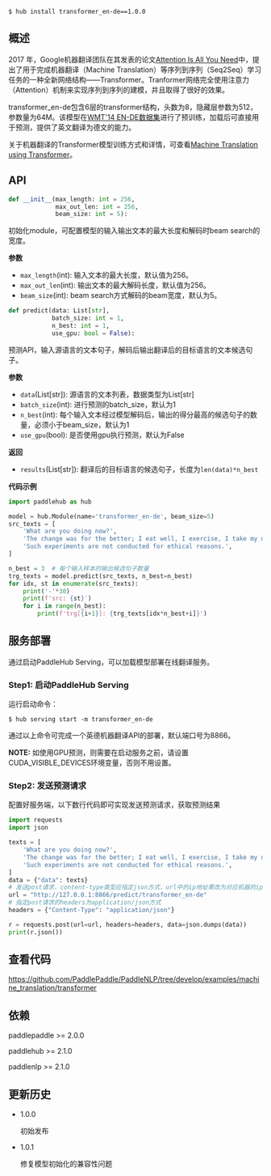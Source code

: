 ```shell
$ hub install transformer_en-de==1.0.0
```

## 概述

2017 年，Google机器翻译团队在其发表的论文[Attention Is All You Need](https://arxiv.org/abs/1706.03762)中，提出了用于完成机器翻译（Machine Translation）等序列到序列（Seq2Seq）学习任务的一种全新网络结构——Transformer。Tranformer网络完全使用注意力（Attention）机制来实现序列到序列的建模，并且取得了很好的效果。

transformer_en-de包含6层的transformer结构，头数为8，隐藏层参数为512，参数量为64M。该模型在[WMT'14 EN-DE数据集](http://www.statmt.org/wmt14/translation-task.html)进行了预训练，加载后可直接用于预测，提供了英文翻译为德文的能力。

关于机器翻译的Transformer模型训练方式和详情，可查看[Machine Translation using Transformer](https://github.com/PaddlePaddle/PaddleNLP/tree/develop/examples/machine_translation/transformer)。

## API


```python
def __init__(max_length: int = 256,
             max_out_len: int = 256,
             beam_size: int = 5):
```
初始化module，可配置模型的输入输出文本的最大长度和解码时beam search的宽度。

**参数**
- `max_length`(int): 输入文本的最大长度，默认值为256。
- `max_out_len`(int): 输出文本的最大解码长度，默认值为256。
- `beam_size`(int): beam search方式解码的beam宽度，默认为5。


```python
def predict(data: List[str],
            batch_size: int = 1,
            n_best: int = 1,
            use_gpu: bool = False):
```
预测API，输入源语言的文本句子，解码后输出翻译后的目标语言的文本候选句子。

**参数**
- `data`(List[str]): 源语言的文本列表，数据类型为List[str]
- `batch_size`(int): 进行预测的batch_size，默认为1
- `n_best`(int): 每个输入文本经过模型解码后，输出的得分最高的候选句子的数量，必须小于beam_size，默认为1
- `use_gpu`(bool): 是否使用gpu执行预测，默认为False

**返回**
* `results`(List[str]): 翻译后的目标语言的候选句子，长度为`len(data)*n_best`


**代码示例**

```python
import paddlehub as hub

model = hub.Module(name='transformer_en-de', beam_size=5)
src_texts = [
    'What are you doing now?',
    'The change was for the better; I eat well, I exercise, I take my drugs.',
    'Such experiments are not conducted for ethical reasons.',
]

n_best = 3  # 每个输入样本的输出候选句子数量
trg_texts = model.predict(src_texts, n_best=n_best)
for idx, st in enumerate(src_texts):
    print('-'*30)
    print(f'src: {st}')
    for i in range(n_best):
        print(f'trg[{i+1}]: {trg_texts[idx*n_best+i]}')
```

## 服务部署

通过启动PaddleHub Serving，可以加载模型部署在线翻译服务。

### Step1: 启动PaddleHub Serving

运行启动命令：

```shell
$ hub serving start -m transformer_en-de
```

通过以上命令可完成一个英德机器翻译API的部署，默认端口号为8866。

**NOTE:** 如使用GPU预测，则需要在启动服务之前，请设置CUDA_VISIBLE_DEVICES环境变量，否则不用设置。

### Step2: 发送预测请求

配置好服务端，以下数行代码即可实现发送预测请求，获取预测结果

```python
import requests
import json

texts = [
    'What are you doing now?',
    'The change was for the better; I eat well, I exercise, I take my drugs.',
    'Such experiments are not conducted for ethical reasons.',
]
data = {"data": texts}
# 发送post请求，content-type类型应指定json方式，url中的ip地址需改为对应机器的ip
url = "http://127.0.0.1:8866/predict/transformer_en-de"
# 指定post请求的headers为application/json方式
headers = {"Content-Type": "application/json"}

r = requests.post(url=url, headers=headers, data=json.dumps(data))
print(r.json())
```

## 查看代码

https://github.com/PaddlePaddle/PaddleNLP/tree/develop/examples/machine_translation/transformer

## 依赖

paddlepaddle >= 2.0.0

paddlehub >= 2.1.0

paddlenlp >= 2.1.0

## 更新历史

* 1.0.0

  初始发布

* 1.0.1

  修复模型初始化的兼容性问题
